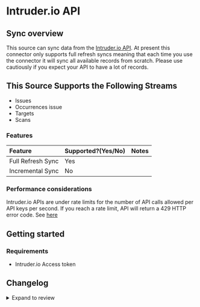 # Intruder.io API

## Sync overview

This source can sync data from the [Intruder.io API](https://dev.Intruder.io.com/email). At present this connector only supports full refresh syncs meaning that each time you use the connector it will sync all available records from scratch. Please use cautiously if you expect your API to have a lot of records.

## This Source Supports the Following Streams

- Issues
- Occurrences issue
- Targets
- Scans

### Features

| Feature           | Supported?\(Yes/No\) | Notes |
| :---------------- | :------------------- | :---- |
| Full Refresh Sync | Yes                  |       |
| Incremental Sync  | No                   |       |

### Performance considerations

Intruder.io APIs are under rate limits for the number of API calls allowed per API keys per second. If you reach a rate limit, API will return a 429 HTTP error code. See [here](https://developers.intruder.io/docs/rate-limiting)

## Getting started

### Requirements

- Intruder.io Access token

## Changelog

<details>
  <summary>Expand to review</summary>

| Version | Date       | Pull Request                                              | Subject                                       |
| :------ | :--------- | :-------------------------------------------------------- | :-------------------------------------------- |
| 0.1.0   | 2022-10-30 | [#18668](https://github.com/airbytehq/airbyte/pull/18668) | 🎉 New Source: Intruder.io API [low-code CDK] |

</details>